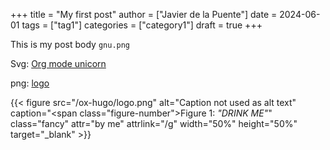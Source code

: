 +++
title = "My first post"
author = ["Javier de la Puente"]
date = 2024-06-01
tags = ["tag1"]
categories = ["category1"]
draft = true
+++

This is my post body `gnu.png`

Svg:
[Org mode unicorn](/ox-hugo/org-mode-unicorn.svg)

png:
[logo](/ox-hugo/logo.png)

{{< figure src="/ox-hugo/logo.png" alt="Caption not used as alt text" caption="<span class=\"figure-number\">Figure 1: </span>_\"DRINK ME\"_" class="fancy" attr="by me" attrlink="/g" width="50%" height="50%" target="_blank" >}}
